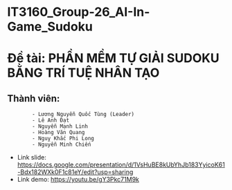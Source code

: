 # IT3160_Group-26_AI-In-Game_Sudoku
# Đề tài: PHẦN MỀM TỰ GIẢI SUDOKU BẰNG TRÍ TUỆ NHÂN TẠO 
## Thành viên: 
            - Lương Nguyễn Quốc Tùng (Leader)
            - Lê Anh Đạt
            - Nguyễn Mạnh Linh
            - Hoàng Văn Quang
            - Nguỵ Khắc Phi Long
            - Nguyễn Minh Chiến

- Link slide: https://docs.google.com/presentation/d/1VsHuBE8kUbYhJb183YyicoK61-Bdx182WXk0F1c81eY/edit?usp=sharing
- Link demo: https://youtu.be/gY3Pkc71M9k

